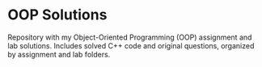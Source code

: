 # OOP Solutions

Repository with my Object-Oriented Programming (OOP) assignment and lab solutions. Includes solved C++ code and original questions, organized by assignment and lab folders.
